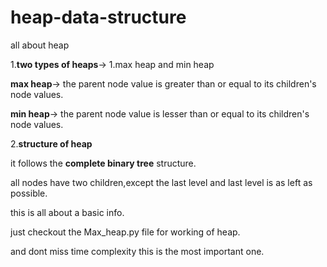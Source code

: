 # heap-data-structure
all about heap

1.**two types of heaps**-> 1.max heap and min heap

  **max heap**-> the parent node value is greater than or equal to its children's node values.
  
  **min heap**-> the parent node value is lesser than or equal to its children's node values.

2.**structure of heap**

  it follows the **complete binary tree** structure.
  
  all nodes have two children,except the last level and last level is as left as possible.
  
this is all about a basic info.

just checkout the Max_heap.py file for working of heap.

and dont miss time complexity this is the most important one.
